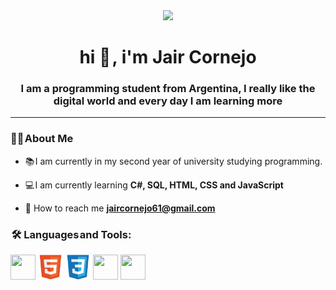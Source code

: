 <div class="header" align="center">
    <img src="https://media.giphy.com/media/bGgsc5mWoryfgKBx1u/giphy.gif" width="170">
    <h1 align="center">hi 👋 , i'm Jair Cornejo</h1>
    <h3 align="center">I am a programming student from Argentina, I really like the digital world and every day I am learning more</h3>
</div>

---

### 👨‍💻 About Me

- 📚 I am currently in my second year of university studying programming.

- 💻 I am currently learning **C#, SQL, HTML, CSS and JavaScript**

- 📧 How to reach me **jaircornejo61@gmail.com**

<div align="left">
    <h3> 🛠️ Languages and Tools:</h3>
    <div>
        <img src="https://upload.wikimedia.org/wikipedia/commons/thumb/1/18/ISO_C%2B%2B_Logo.svg/1822px-ISO_C%2B%2B_Logo.svg.png" alt="" width="40" height="40">
        <img src="https://github.com/devicons/devicon/blob/master/icons/html5/html5-original.svg" alt="" width="40" height="40">
        <img src="https://github.com/devicons/devicon/blob/master/icons/css3/css3-original.svg" alt="" width="40" height="40">
        <img src="https://1000marcas.net/wp-content/uploads/2020/12/Microsoft-Excel-Logo-2013.png" alt="" width="40" height="40">
        <img src="https://upload.wikimedia.org/wikipedia/commons/thumb/8/8d/Microsoft_Word_2013-2019_logo.svg/2170px-Microsoft_Word_2013-2019_logo.svg.png" alt="" width="40" height="40">
    </div>
</div>
